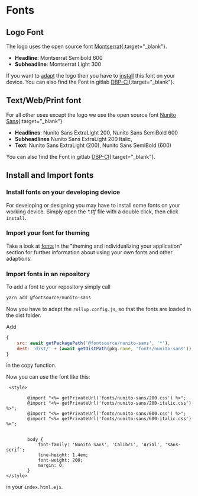 # Fonts

## Logo Font
The logo uses the open source font [Montserrat](https://github.com/JulietaUla/Montserrat){:target="_blank"}.

- **Headline**: Montserrat Semibold 600
- **Subheadline**: Montserrat Light 300

If you want to [adapt](../logo/adaption) the logo then you have to [install](#install-fonts-on-your-developing-device) this font on your device.
You can also find the Font in gitlab [DBP-CI](https://gitlab.tugraz.at/dbp/dbp-ci/-/tree/main/fonts/Montserrat){:target="_blank"}.

## Text/Web/Print font
For all other uses except the logo we use the open source font [Nunito Sans](https://github.com/googlefonts/NunitoSans){:target="_blank"}

- **Headlines**: Nunito Sans ExtraLight 200, Nunito Sans SemiBold 600
- **Subheadlines** Nunito Sans ExtraLight 200 Italic,
- **Text**: Nunito Sans ExtraLight (200), Nunito Sans SemiBold (600)

You can also find the Font in gitlab [DBP-CI](https://gitlab.tugraz.at/dbp/dbp-ci/-/tree/main/fonts/Nunito_Sans){:target="_blank"}.

## Install and Import fonts

### Install fonts on your developing device
For developing or designing you may have to install some fonts on your working device.
Simply open the *\*.ttf* file with a double click, then click `install`.

### Import your font for theming
Take a look at [fonts](../frontend/theming/#fonts) in the "theming and individualizing your application" section for further information about using your own fonts and other adaptions. 

### Import fonts in an repository

To add a font to your repository simply call
```bash
yarn add @fontsource/nunito-sans
 ```
Now you have to adapt the `rollup.config.js`, 
so that the fonts are loaded in the dist folder.

Add 
```js
{
    src: await getPackagePath('@fontsource/nunito-sans', '*'),
    dest: 'dist/' + (await getDistPath(pkg.name, 'fonts/nunito-sans')),
}
```
in the copy function.


Now you can use the font like this:

```ejs
 <style>

        @import "<%= getPrivateUrl('fonts/nunito-sans/200.css') %>";
        @import "<%= getPrivateUrl('fonts/nunito-sans/200-italic.css') %>";
        @import "<%= getPrivateUrl('fonts/nunito-sans/600.css') %>";
        @import "<%= getPrivateUrl('fonts/nunito-sans/600-italic.css') %>";


        body {
            font-family: 'Nunito Sans', 'Calibri', 'Arial', 'sans-serif';
            line-height: 1.4em;
            font-weight: 200;
            margin: 0;
        }
</style>
```
in your `index.html.ejs`.




